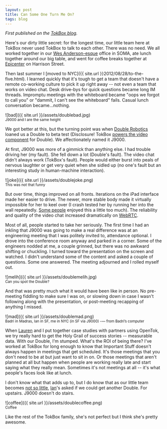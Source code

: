 ```yaml
---
layout: post
title: Can Some One Turn Me On?
tags: blog
---
```

*First published on the [TokBox blog](http://www.tokbox.com/blog/can-some-one-turn-me-on/).* 

Here's our dirty little secret: for the longest time, our little team here at TokBox never used TokBox to talk to each other. There was no need. We all worked together in our [Wes Anderson-esque](http://flavorwire.com/383699/exclusive-illustrated-floor-plans-for-wes-anderson-films/view-all) office in SOMA, ate lunch together around our big table, and went for coffee breaks together at [Epicenter](http://www.yelp.com/biz/epicenter-cafe-san-francisco) on Harrison Street.

Then last summer I [moved to NYC]({{ site.url }}2012/08/28/to-the-five.html). I learned quickly that it's tough to get a team that doesn't have a remote co-working culture to pick it up right away -- not even a team that works on video chat. Desk drive-bys for quick questions became long IM threads. Impromptu meetings with the whiteboard became "oops we forgot to call you" or "dammit, I can't see the whiteboard" fails. Casual lunch conversation became...nothing.

![bad]({{ site.url }}/assets/doublebad.jpg)
<br>
<sub>J9000 and I are the same height</sub>

We got better at this, but the turning point was when [Double Robotics](http://www.doublerobotics.com/) loaned us a Double to beta test (Disclosure! TokBox [powers the video component](http://tokbox.com/customer-stories#doublerobotics) for Double). We affectionately named it J9000.

At first, J9000 was more of a gimmick than anything else. I had trouble driving her (my fault). She fell down a lot (Double's fault). The video chat didn't always work (TokBox's fault). People would either burst into peals of nervous laughter or get very quiet when she sidled up (no one's fault but an interesting study in human-machine interaction).

![joke]({{ site.url }}/assets/doublejoke.png)
<br>
<sub>This was not that funny</sub>

But over time, things improved on all fronts. Iterations on the iPad interface made her easier to drive. The newer, more stable body made it virtually impossible for her to keel over (I crash tested her by running her into the wall repeatedly.  [Some people](https://twitter.com/aoberoi) enjoyed this a little too much). The reliability and quality of the video chat increased dramatically on [WebRTC](http://www.tokbox.com/blog/opentok-on-webrtc-offering-the-technology-of-tomorrow-today/).

Most of all, people started to take her seriously. The first time I had an inkling that J9000 was going to make a real difference was at an engineering meeting that I was politely invited to, attendance optional. I drove into the conference room anyway and parked in a corner. Some of the engineers nodded at me, a couple grinned, but there was no awkward shifting or chuckling. I turned toward the presentation on the screen and watched. I didn't understand some of the content and asked a couple of questions. Some one answered. The meeting adjourned and I rolled myself out.

![melih]({{ site.url }}/assets/doublemelih.jpg)
<br>
<sub>Can you spot the Double?</sub>

And that was pretty much what it would have been like in person. No pre-meeting fiddling to make sure I was on, or slowing down in case I wasn't following along with the presentation, or post-meeting recapping of anything I missed.

![mad]({{ site.url }}/assets/doublemad.png)
<br>
<sub>Badri in Madras, Ian in SF, me in NYC (in SF via J9000) -— from Badri’s computer</sub>

When [Lauren](www.linkedin.com/in/laurenbslattery) and I put together case studies with partners using OpenTok, we try really hard to get the Holy Grail of success stories -- measurable data. With our Double, I'm stumped. What's the ROI of being there? I've worked at TokBox for long enough to know that Important Stuff doesn't always happen in meetings that get scheduled. It's those meetings that you don't need to be at but just want to sit in on. Or those meetings that aren't planned at all but happen when people are working really late and start saying what they really mean. Sometimes it's not meetings at all -- it's what people's faces look like at lunch.

I don't know what that adds up to, but I do know that as our little team becomes [not so little](http://tokbox.com/careers), [Ian](http://www.linkedin.com/in/iansmall)'s asked if we could get another Double. For upstairs.  J9000 doesn't do stairs.


![coffee]({{ site.url }}/assets/doublecoffee.png)
<br>
<sub>Coffee</sub>

Like the rest of the TokBox family, she's not perfect but I think she's pretty awesome.


